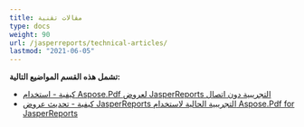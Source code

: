 ```yaml
---
title: مقالات تقنية
type: docs
weight: 90
url: /jasperreports/technical-articles/
lastmod: "2021-06-05"
---
```


**تشمل هذه القسم المواضيع التالية:**

- [كيفية - استخدام Aspose.Pdf لعروض JasperReports التجريبية دون اتصال](/pdf/jasperreports/how-to-use-aspose-pdf-for-jasperreports-offline-demos/)
- [كيفية - تحديث عروض JasperReports التجريبية الحالية لاستخدام Aspose.Pdf for JasperReports](/pdf/jasperreports/how-to-update-existing-jasperreports-demos-to-use-aspose-pdf-for-jasperreports/)